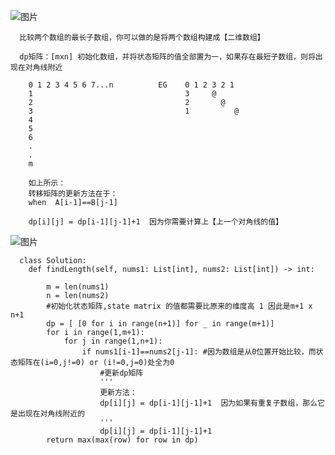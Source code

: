 ![图片](https://user-images.githubusercontent.com/38878365/186044674-85a4f6ef-7937-4bcd-aa52-d14a8727e1a7.png)


      比较两个数组的最长子数组，你可以做的是将两个数组构建成【二维数组】
      
      dp矩阵：[mxn] 初始化数组，并将状态矩阵的值全部置为一，如果存在最短子数组，则将出现在对角线附近
      
        0 1 2 3 4 5 6 7...n          EG    0 1 2 3 2 1
        1                                  3     @
        2                                  2       @
        3                                  1          @
        4     
        5
        6
        .
        .
        m
        
        如上所示：
        转移矩阵的更新方法在于：
        when  A[i-1]==B[j-1]
        
        dp[i][j] = dp[i-1][j-1]+1  因为你需要计算上【上一个对角线的值】

![图片](https://user-images.githubusercontent.com/38878365/186052579-e0b8e4a9-16f3-4883-8390-b40c2335faa8.png)


      class Solution:
        def findLength(self, nums1: List[int], nums2: List[int]) -> int:

            m = len(nums1)
            n = len(nums2)
            #初始化状态矩阵,state matrix 的值都需要比原来的维度高 1 因此是m+1 x n+1
            dp = [ [0 for i in range(n+1)] for _ in range(m+1)] 
            for i in range(1,m+1):
                for j in range(1,n+1):
                    if nums1[i-1]==nums2[j-1]: #因为数组是从0位置开始比较，而状态矩阵在(i=0,j!=0) or (i!=0,j=0)处全为0
                        #更新dp矩阵
                        '''
                        更新方法：
                        dp[i][j] = dp[i-1][j-1]+1  因为如果有重复子数组，那么它是出现在对角线附近的
                        '''
                        dp[i][j] = dp[i-1][j-1]+1
            return max(max(row) for row in dp)
